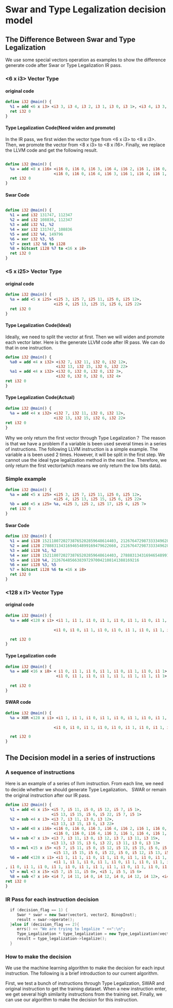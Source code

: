 # Swar and Type Legalization decision model


## The Difference Between Swar and Type Legalization
We use some special vectors operation as examples to show the difference generate code after Swar or Type Legalization IR pass.

### <6 x i3> Vector Type
#### original code

```llvm
define i32 @main() {
  %1 = add <6 x i3> <i3 3, i3 4, i3 2, i3 1, i3 0, i3 1>, <i3 4, i3 3, i3 1, i3 4, i3 1, i3 2>
  ret i32 0
}
```

#### Type Legalization Code(Need widen and promote)
In the IR pass, we first widen the vector type from <6 x i3> to <8 x i3>. Then, we promote the vector from <8 x i3> to <8 x i16>. Finally, we replace the LLVM code and get the following result.

```llvm

define i32 @main() {
  %a = add <8 x i16> <i16 0, i16 0, i16 3, i16 4, i16 2, i16 1, i16 0, i16 1>, 
                     <i16 0, i16 0, i16 4, i16 3, i16 1, i16 4, i16 1, i16 2>
  ret i32 0
}

```
#### Swar Code

```llvm

define i32 @main() {
  %1 = and i32 131747, 112347
  %2 = and i32 108836, 112347
  %3 = add i32 %1, %2
  %4 = xor i32 131747, 108836
  %5 = and i32 %4, 149796
  %6 = xor i32 %3, %5
  %7 = zext i32 %6 to i128
  %8 = bitcast i128 %7 to <16 x i8>
  ret i32 0  
}

```
### <5 x i25> Vector Type
#### original code

```llvm
define i32 @main() {
  %a = add <5 x i25> <i25 3, i25 7, i25 11, i25 0, i25 12>, 
                     <i25 4, i25 13, i25 15, i25 6, i25 22>
  ret i32 0
}
```
#### Type Legalization Code(Ideal)
Ideally, we need to split the vector at first. Then we will widen and promote each vector later. Here is the generate LLVM code after IR pass. We can do that in one instruction.

```llvm
define i32 @main() {
  %a0 = add <4 x i32> <i32 7, i32 11, i32 0, i32 12>,
                      <i32 13, i32 15, i32 6, i32 22>
  %a1 = add <4 x i32> <i32 0, i32 0, i32 0, i32 3>,
                      <i32 0, i32 0, i32 0, i32 4>
ret i32 0
}
```
#### Type Legalization Code(Actual)
```llvm
define i32 @main() {
  %a = add <4 x i32> <i32 7, i32 11, i32 0, i32 12>,
                     <i32 13, i32 15, i32 6, i32 22>
ret i32 0
}
```

Why we only return the first vector through Type Legalization？ The reason is that we have a problem if a variable is been used several times in a series of instructions. The following LLVM instruction is a simple example. 
The variable a is been used 2 times. However, it will be split in the first step. We cannot use the ideal type legalization method in the next line. Therefore, we only return the first vector(which means we only return the low bits data).

### Simple example
```llvm
define i32 @main() {
  %a = add <5 x i25> <i25 3, i25 7, i25 11, i25 0, i25 12>, 
                     <i25 4, i25 13, i25 15, i25 6, i25 22>
  %b = add <5 x i25> %a, <i25 3, i25 2, i25 17, i25 4, i25 7>                 
  ret i32 0
}
```

#### Swar Code
```llvm
define i32 @main() {
  %1 = and i128 15211807202738765202859648614403, 21267647298733334962879717787582857215
  %2 = and i128 27888313431694654899169479622660, 21267647298733334962879717787582857215
  %3 = add i128 %1, %2
  %4 = xor i128 15211807202738765202859648614403, 27888313431694654899169479622660
  %5 = and i128 %4, 21267648566383972970042108141388169216
  %6 = xor i128 %3, %5
  %7 = bitcast i128 %6 to <16 x i8>
  ret i32 0
}
```

### <128 x i1> Vector Type
#### original code

```llvm
define i32 @main() {
  %a = add <128 x i1> <i1 1, i1 1, i1 0, i1 1, i1 0, i1 1, i1 0, i1 1, i1 0, i1 1, i1 0, i1 1, i1 0, i1 1, i1 0, i1 1, i1 1, i1 1, i1 0, i1 1, i1 0, i1 1, i1 0, i1 1, i1 0, i1 1, i1 0, i1 1, i1 0, i1 1, i1 0, i1 1, i1 1, i1 1, i1 0, i1 1, i1 0, i1 1, i1 0, i1 1, i1 0, i1 1, i1 0, i1 1, i1 0, i1 1, i1 0, i1 1, i1 1, i1 1, i1 0, i1 1, i1 0, i1 1, i1 0, i1 1, i1 0, i1 1, i1 0, i1 1, i1 0, i1 1, i1 0, i1 1, i1 1, i1 1, i1 0, i1 1, i1 0, i1 1, i1 0, i1 1, i1 0, i1 1, i1 0, i1 1, i1 0, i1 1, i1 0, i1 1, i1 1, i1 1, i1 0, i1 1, i1 0, i1 1, i1 0, i1 1, i1 0, i1 1, i1 0, i1 1, i1 0, i1 1, i1 0, i1 1, i1 1, i1 1, i1 0, i1 1, i1 0, i1 1, i1 0, i1 1, i1 0, i1 1, i1 0, i1 1, i1 0, i1 1, i1 0, i1 1, i1 1, i1 1, i1 0, i1 1, i1 0, i1 1, i1 0, i1 1, i1 0, i1 1, i1 0, i1 1, i1 0, i1 1, i1 0, i1 1>,
  
                     <i1 0, i1 0, i1 1, i1 0, i1 0, i1 1, i1 0, i1 1, i1 0, i1 1, i1 0, i1 1, i1 0, i1 1, i1 0, i1 1, i1 1, i1 1, i1 0, i1 1, i1 0, i1 1, i1 0, i1 1, i1 0, i1 1, i1 0, i1 1, i1 0, i1 1, i1 0, i1 0, i1 1, i1 1, i1 0, i1 1, i1 0, i1 1, i1 0, i1 1, i1 0, i1 1, i1 0, i1 1, i1 0, i1 1, i1 0, i1 1, i1 1, i1 1, i1 0, i1 1, i1 0, i1 1, i1 0, i1 1, i1 1, i1 0, i1 0, i1 1, i1 0, i1 1, i1 0, i1 1, i1 1, i1 1, i1 0, i1 1, i1 0, i1 1, i1 0, i1 1, i1 0, i1 1, i1 0, i1 1, i1 0, i1 1, i1 0, i1 1, i1 1, i1 1, i1 0, i1 1, i1 0, i1 0, i1 0, i1 1, i1 0, i1 1, i1 0, i1 1, i1 0, i1 1, i1 0, i1 1, i1 1, i1 1, i1 0, i1 1, i1 0, i1 1, i1 0, i1 1, i1 0, i1 1, i1 0, i1 1, i1 0, i1 1, i1 0, i1 1, i1 0, i1 1, i1 1, i1 1, i1 0, i1 0, i1 1, i1 1, i1 0, i1 1, i1 0, i1 1, i1 1, i1 1, i1 1, i1 1>

  ret i32 0
}
```

#### Type Legalization code
```llvm
define i32 @main() {
  %a = add <16 x i8> < i1 0, i1 1, i1 0, i1 1, i1 0, i1 1, i1 0, i1 1>, 
                      <i1 0, i1 1, i1 0, i1 1, i1 1, i1 1, i1 1, i1 1>
                      
  ret i32 0
}
```

#### SWAR code
```llvm
define i32 @main() {
  %a = XOR <128 x i1> <i1 1, i1 1, i1 0, i1 1, i1 0, i1 1, i1 0, i1 1, i1 0, i1 1, i1 0, i1 1, i1 0, i1 1, i1 0, i1 1, i1 1, i1 1, i1 0, i1 1, i1 0, i1 1, i1 0, i1 1, i1 0, i1 1, i1 0, i1 1, i1 0, i1 1, i1 0, i1 1, i1 1, i1 1, i1 0, i1 1, i1 0, i1 1, i1 0, i1 1, i1 0, i1 1, i1 0, i1 1, i1 0, i1 1, i1 0, i1 1, i1 1, i1 1, i1 0, i1 1, i1 0, i1 1, i1 0, i1 1, i1 0, i1 1, i1 0, i1 1, i1 0, i1 1, i1 0, i1 1, i1 1, i1 1, i1 0, i1 1, i1 0, i1 1, i1 0, i1 1, i1 0, i1 1, i1 0, i1 1, i1 0, i1 1, i1 0, i1 1, i1 1, i1 1, i1 0, i1 1, i1 0, i1 1, i1 0, i1 1, i1 0, i1 1, i1 0, i1 1, i1 0, i1 1, i1 0, i1 1, i1 1, i1 1, i1 0, i1 1, i1 0, i1 1, i1 0, i1 1, i1 0, i1 1, i1 0, i1 1, i1 0, i1 1, i1 0, i1 1, i1 1, i1 1, i1 0, i1 1, i1 0, i1 1, i1 0, i1 1, i1 0, i1 1, i1 0, i1 1, i1 0, i1 1, i1 0, i1 1>,
  
                     <i1 0, i1 0, i1 1, i1 0, i1 0, i1 1, i1 0, i1 1, i1 0, i1 1, i1 0, i1 1, i1 0, i1 1, i1 0, i1 1, i1 1, i1 1, i1 0, i1 1, i1 0, i1 1, i1 0, i1 1, i1 0, i1 1, i1 0, i1 1, i1 0, i1 1, i1 0, i1 0, i1 1, i1 1, i1 0, i1 1, i1 0, i1 1, i1 0, i1 1, i1 0, i1 1, i1 0, i1 1, i1 0, i1 1, i1 0, i1 1, i1 1, i1 1, i1 0, i1 1, i1 0, i1 1, i1 0, i1 1, i1 1, i1 0, i1 0, i1 1, i1 0, i1 1, i1 0, i1 1, i1 1, i1 1, i1 0, i1 1, i1 0, i1 1, i1 0, i1 1, i1 0, i1 1, i1 0, i1 1, i1 0, i1 1, i1 0, i1 1, i1 1, i1 1, i1 0, i1 1, i1 0, i1 0, i1 0, i1 1, i1 0, i1 1, i1 0, i1 1, i1 0, i1 1, i1 0, i1 1, i1 1, i1 1, i1 0, i1 1, i1 0, i1 1, i1 0, i1 1, i1 0, i1 1, i1 0, i1 1, i1 0, i1 1, i1 0, i1 1, i1 0, i1 1, i1 1, i1 1, i1 0, i1 0, i1 1, i1 1, i1 0, i1 1, i1 0, i1 1, i1 1, i1 1, i1 1, i1 1>

  ret i32 0
}
```
## The Decision model in a series of instructions
### A sequence of instructions
Here is an example of a series of llvm instruction. From each line, we need to decide whether we should generate Type Legalization、 SWAR or remain the original instruction after our IR pass.
```llvm
define i32 @main() {
  %1 = add <6 x i5> <i5 7, i5 11, i5 0, i5 12, i5 7, i5 1>,
                    <i5 13, i5 15, i5 6, i5 22, i5 7, i5 1>
  %2 = sub <4 x i3> <i3 7, i3 11, i3 0, i3 12>,
                    <i3 13, i3 15, i3 6, i3 22>
  %3 = add <8 x i16> <i16 0, i16 0, i16 3, i16 4, i16 2, i16 1, i16 0, i16 1>, 
                     <i16 0, i16 0, i16 4, i16 3, i16 1, i16 4, i16 1, i16 2>
  %4 = sub <7 x i3> <i3 7, i3 11, i3 0, i3 12, i3 7, i3 11, i3 15>,
                    <i3 13, i3 15, i3 6, i3 22, i3 11, i3 0, i3 13>
  %5 = mul <15 x i5> <i5 7, i5 11, i5 0, i5 12, i5 13, i5 15, i5 6, i5 22, i5 13, i5 15, i5 6, i5 22, i5 15, i5 6, i5 22>,
                     <i5 13, i5 15, i5 6, i5 22, i5 0, i5 12, i5 13, i5 15, i5 6, i5 15, i5 6, i5 22, i5 15, i5 13, i5 15>
  %6 = add <128 x i1> <i1 1, i1 1, i1 0, i1 1, i1 0, i1 1, i1 0, i1 1, i1 0, i1 1, i1 0, i1 1, i1 0, i1 1, i1 0, i1 1, i1 1, i1 1, i1 0, i1 1, i1 0, i1 1, i1 0, i1 1, i1 0, i1 1, i1 0, i1 1, i1 0, i1 1, i1 0, i1 1, i1 1, i1 1, i1 0, i1 1, i1 0, i1 1, i1 0, i1 1, i1 0, i1 1, i1 0, i1 1, i1 0, i1 1, i1 0, i1 1, i1 1, i1 1, i1 0, i1 1, i1 0, i1 1, i1 0, i1 1, i1 0, i1 1, i1 0, i1 1, i1 0, i1 1, i1 0, i1 1, i1 1, i1 1, i1 0, i1 1, i1 0, i1 1, i1 0, i1 1, i1 0, i1 1, i1 0, i1 1, i1 0, i1 1, i1 0, i1 1, i1 1, i1 1, i1 0, i1 1, i1 0, i1 1, i1 0, i1 1, i1 0, i1 1, i1 0, i1 1, i1 0, i1 1, i1 0, i1 1, i1 1, i1 1, i1 0, i1 1, i1 0, i1 1, i1 0, i1 1, i1 0, i1 1, i1 0, i1 1, i1 0, i1 1, i1 0, i1 1, i1 1, i1 1, i1 0, i1 1, i1 0, i1 1, i1 0, i1 1, i1 0, i1 1, i1 0, i1 1, i1 0, i1 1, i1 0, i1 1>,
                     <i1 1, i1 1, i1 0, i1 1, i1 0, i1 1, i1 0, i1 1, i1 0, i1 1, i1 0, i1 1, i1 0, i1 1, i1 0, i1 1, i1 1, i1 1, i1 0, i1 1, i1 0, i1 1, i1 0, i1 1, i1 0, i1 1 
, i1 0, i1 1, i1 0, i1 1, i1 0, i1 1, i1 1, i1 1, i1 0, i1 1, i1 0, i1 1, i1 0, i1 1, i1 0, i1 1, i1 0, i1 1, i1 0, i1 1, i1 0, i1 1, i1 1, i1 1, i1 0, i1 1, i1 0, i1 1, i1 0, i1 1, i1 0, i1 1, i1 0, i1 1, i1 0, i1 1, i1 0, i1 1, i1 1, i1 1, i1 0, i1 1, i1 0, i1 1, i1 0, i1 1, i1 0, i1 1, i1 0, i1 1, i1 0, i1 1, i1 0, i1 1, i1 1, i1 1, i1 0, i1 1, i1 0, i1 1, i1 0, i1 1, i1 0, i1 1, i1 0, i1 1, i1 0, i1 1, i1 0, i1 1, i1 1, i1 1, i1 0, i1 1, i1 0, i1 1, i1 0, i1 1, i1 0, i1 1, i1 0, i1 1, i1 0, i1 1, i1 0, i1 1, i1 1, i1 1, i1 0, i1 1, i1 0, i1 1, i1 0, i1 1, i1 0, i1 1, i1 0, i1 1, i1 0, i1 1, i1 0, i1 1>
  %7 = mul <3 x i5> <i5 7, i5 11, i5 0>, <i5 1, i5 5, i5 6>
  %8 = sub <7 x i4> <i4 7, i4 11, i4 0, i4 12, i4 0, i4 12, i4 12>, <i4 13, i4 15, i4 6, i4 22, i4 7, i4 11, i4 0>
ret i32 0
}

```
### IR Pass for each instruction decision
```C++
  if (decision_flag == 1) {
     Swar * swar = new Swar(vector1, vector2, BinopInst);
     result = swar->operate();
  }else if (decision_flag == 2){
     errs() << "We are trying to legalize " <<":\n";
     Type_Legalization * type_legalization = new Type_Legalization(vector1, vector2, BinopInst);
     result = type_legalization->legalize();
  }
```
### How to make the decision
We use the machine learning algorithm to make the decision for each input instruction. The following is a brief introduction to our current algorithm.

First, we test a bunch of instructions through Type Legalization, SWAR and original instruction to get the training dataset. When a new instruction enter, we get several high similarity instructions from the training set. Finally, we can use our algorithm to make the decision for this instruction.








